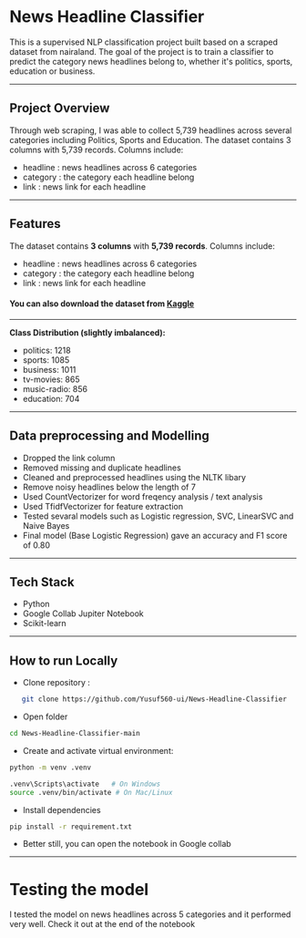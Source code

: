 # News Headline Classifier
This is a supervised NLP classification project built based on a scraped dataset from nairaland. The goal of the project is to train a classifier to predict the category news headlines belong to, whether it's politics, sports, education or business.

--- 
## Project Overview
Through web scraping, I was able to collect 5,739 headlines across several categories including Politics, Sports and Education. 
The dataset contains 3 columns with 5,739 records. Columns include: 
- headline : news headlines across 6 categories
- category : the category each headline belong
- link : news link for each headline

---

## Features
The dataset contains **3 columns** with **5,739 records**. Columns include: 
- headline : news headlines across 6 categories
- category : the category each headline belong
- link : news link for each headline

#### You can also download the dataset from [Kaggle](https://www.kaggle.com/datasets/yusufsanni5/nairaland-news-headlines-dataset)

---

**Class Distribution (slightly imbalanced):**
- politics: 1218
- sports:	1085
- business: 1011
- tv-movies: 865
- music-radio: 856
- education: 704

---

## Data preprocessing and Modelling
- Dropped the link column
- Removed missing and duplicate headlines
- Cleaned and preprocessed headlines using the NLTK libary
- Remove noisy headlines below the length of 7
- Used CountVectorizer for word freqency analysis / text analysis
- Used TfidfVectorizer for feature extraction
- Tested sevaral models such as Logistic regression, SVC, LinearSVC and Naive Bayes
- Final model (Base Logistic Regression) gave an accuracy and F1 score of 0.80


---

## Tech Stack
- Python
- Google Collab Jupiter Notebook
- Scikit-learn


---

## How to run Locally
- Clone repository : 
 ``` bash 
    git clone https://github.com/Yusuf560-ui/News-Headline-Classifier
```

- Open folder
 ``` bash
cd News-Headline-Classifier-main
```

- Create and activate virtual environment: 
```bash
python -m venv .venv

```
```bash
.venv\Scripts\activate   # On Windows
source .venv/bin/activate # On Mac/Linux
```

- Install dependencies
```bash
pip install -r requirement.txt

```
- Better still, you can open the notebook in Google collab

---

# Testing the model 
I tested the model on news headlines across 5 categories and it performed very well. Check it out at the end of the notebook

